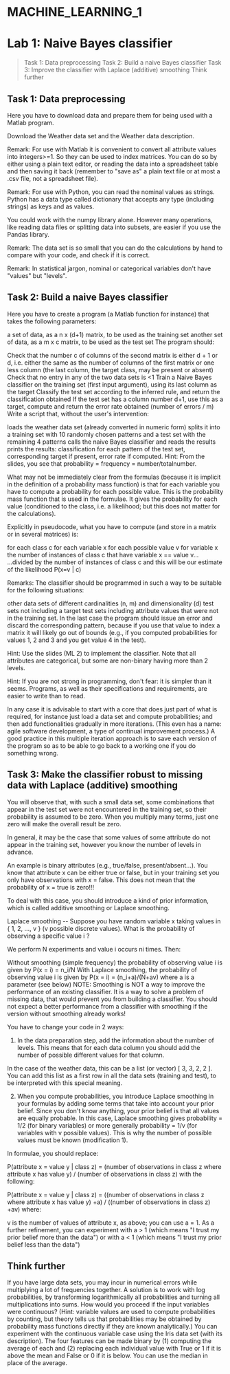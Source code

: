 # MACHINE_LEARNING_1

# Lab 1: Naive Bayes classifier

> Task 1: Data preprocessing
> Task 2: Build a naive Bayes classifier
> Task 3: Improve the classifier with Laplace (additive) smoothing
> Think further

## Task 1: Data preprocessing

Here you have to download data and prepare them for being used with a Matlab program.

Download the Weather data set and the Weather data description.

Remark: For use with Matlab it is convenient to convert all attribute values into integers>=1. So they can be used to index matrices. You can do so by either using a plain text editor, or reading the data into a spreadsheet table and then saving it back (remember to "save as" a plain text file or at most a .csv file, not a spreadsheet file).

Remark: For use with Python, you can read the nominal values as strings. Python has a data type called dictionary that accepts any type (including strings) as keys and as values.

You could work with the numpy library alone. However many operations, like reading data files or splitting data into subsets, are easier if you use the Pandas library.

Remark: The data set is so small that you can do the calculations by hand to compare with your code, and check if it is correct.

Remark: In statistical jargon, nominal or categorical variables don't have "values" but "levels".

## Task 2: Build a naive Bayes classifier
Here you have to create a program (a Matlab function for instance) that takes the following parameters:

a set of data, as a n x (d+1) matrix, to be used as the training set
another set of data, as a m x c matrix, to be used as the test set
The program should:

Check that the number c of columns of the second matrix is either d + 1 or d, i.e. either the same as the number of columns of the first matrix or one less column (the last column, the target class, may be present or absent)
Check that no entry in any of the two data sets is <1
Train a Naive Bayes classifier on the training set (first input argument), using its last column as the target
Classify the test set according to the inferred rule, and return the classification obtained
If the test set has a column number d+1, use this as a target, compute and return the error rate obtained (number of errors / m)
Write a script that, without the user's intervention:

loads the weather data set (already converted in numeric form)
splits it into a training set with 10 randomly chosen patterns and a test set with the remaining 4 patterns
calls the naive Bayes classifier and reads the results
prints the results: classification for each pattern of the test set, corresponding target if present, error rate if computed.
Hint: From the slides, you see that probability = frequency = number/totalnumber.

What may not be immediately clear from the formulas (because it is implicit in the definition of a probability mass function) is that for each variable you have to compute a probability for each possible value. This is the probability mass function that is used in the formulae. It gives the probability for each value (conditioned to the class, i.e. a likelihood; but this does not matter for the calculations).

Explicitly in pseudocode, what you have to compute (and store in a matrix or in several matrices) is:

for each class c
  for each variable x
    for each possible value v for variable x
        the number of instances of class c that have variable x == value v...
        ...divided by the number of instances of class c
and this will be our estimate of the likelihood P(x=v | c)

Remarks: The classifier should be programmed in such a way to be suitable for the following situations:

other data sets of different cardinalities (n, m) and dimensionality (d)
test sets not including a target
test sets including attribute values that were not in the training set.
In the last case the program should issue an error and discard the corresponding pattern, because if you use that value to index a matrix it will likely go out of bounds (e.g., if you computed probabilities for values 1, 2 and 3 and you get value 4 in the test).

Hint: Use the slides (ML 2) to implement the classifier. Note that all attributes are categorical, but some are non-binary having more than 2 levels.

Hint: If you are not strong in programming, don't fear: it is simpler than it seems. Programs, as well as their specifications and requirements, are easier to write than to read.

In any case it is advisable to start with a core that does just part of what is required, for instance just load a data set and compute probabilities; and then add functionalities gradually in more iterations. (This even has a name: agile software development, a type of continual improvement process.) A good practice in this multiple iteration approach is to save each version of the program so as to be able to go back to a working one if you do something wrong.

## Task 3: Make the classifier robust to missing data with Laplace (additive) smoothing
You will observe that, with such a small data set, some combinations that appear in the test set were not encountered in the training set, so their probability is assumed to be zero. When you multiply many terms, just one zero will make the overall result be zero.

In general, it may be the case that some values of some attribute do not appear in the training set, however you know the number of levels in advance.

An example is binary attributes (e.g., true/false, present/absent...). You know that attribute x can be either true or false, but in your training set you only have observations with x = false. This does not mean that the probability of x = true is zero!!!

To deal with this case, you should introduce a kind of prior information, which is called additive smoothing or Laplace smoothing.

Laplace smoothing -- Suppose you have random variable x taking values in { 1, 2, ..., v } (v possible discrete values). What is the probability of observing a specific value i ?

We perform N experiments and value i occurs ni times. Then:

Without smoothing (simple frequency) the probability of observing value i is given by P(x = i) = n_i/N
With Laplace smoothing, the probability of observing value i is given by P(x = i) = (n_i+a)/(N+av) where a is a parameter (see below)
NOTE: Smoothing is NOT a way to improve the performance of an existing classifier. It is a way to solve a problem of missing data, that would prevent you from building a classifier. You should not expect a better performance from a classifier with smoothing if the version without smoothing already works!

You have to change your code in 2 ways:

1) In the data preparation step, add the information about the number of levels. This means that for each data column you should add the number of possible different values for that column.

In the case of the weather data, this can be a list (or vector) [ 3, 3, 2, 2 ]. You can add this list as a first row in all the data sets (training and test), to be interpreted with this special meaning.

2) When you compute probabilities, you introduce Laplace smoothing in your formulas by adding some terms that take into account your prior belief. Since you don't know anything, your prior belief is that all values are equally probable. In this case, Laplace smoothing gives probability = 1/2 (for binary variables) or more generally probability = 1/v (for variables with v possible values). This is why the number of possible values must be known (modification 1).

In formulae, you should replace:

P(attribute x = value y | class z) =
   (number of observations in class z where attribute x has value y) / (number of observations in class z)
with the following:

P(attribute x = value y | class z) =
   ((number of observations in class z where attribute x has value y) +a) / ((number of observations in class z) +av)
where:

v is the number of values of attribute x, as above;
you can use a = 1. As a further refinement, you can experiment with a > 1 (which means "I trust my prior belief more than the data") or with a < 1 (which means "I trust my prior belief less than the data")
## Think further
If you have large data sets, you may incur in numerical errors while multiplying a lot of frequencies together. A solution is to work with log probabilities, by transforming logarithmically all probabilities and turning all multiplications into sums.
How would you proceed if the input variables were continuous? (Hint: variable values are used to compute probabilities by counting, but theory tells us that probabilities may be obtained by probability mass functions directly if they are known analytically.)
You can experiment with the continuous variable case using the Iris data set (with its description). The four features can be made binary by (1) computing the average of each and (2) replacing each individual value with True or 1 if it is above the mean and False or 0 if it is below. You can use the median in place of the average.
